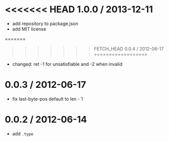 
<<<<<<< HEAD
1.0.0 / 2013-12-11
==================

 * add repository to package.json
 * add MIT license

=======
>>>>>>> FETCH_HEAD
0.0.4 / 2012-06-17 
==================

  * changed: ret -1 for unsatisfiable and -2 when invalid

0.0.3 / 2012-06-17 
==================

  * fix last-byte-pos default to len - 1

0.0.2 / 2012-06-14 
==================

  * add `.type`
